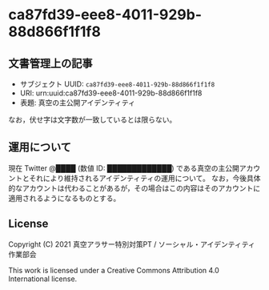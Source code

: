 # ca87fd39-eee8-4011-929b-88d866f1f1f8

## 文書管理上の記事
* サブジェクト UUID: `ca87fd39-eee8-4011-929b-88d866f1f1f8`
* URI: urn:uuid:ca87fd39-eee8-4011-929b-88d866f1f1f8
* 表題: 真空の主公開アイデンティティ

なお，伏せ字は文字数が一致しているとは限らない。

## 運用について
現在 Twitter @████ (数値 ID: █████████████) である真空の主公開アカウントとそれにより維持されるアイデンティティの運用について。
なお，今後具体的なアカウントは代わることがあるが，その場合はこの内容はそのアカウントに適用されるようになるものとする。

## License
Copyright (C) 2021 真空アラサー特別対策PT / ソーシャル・アイデンティティ作業部会

This work is licensed under a Creative Commons Attribution 4.0 International license.
